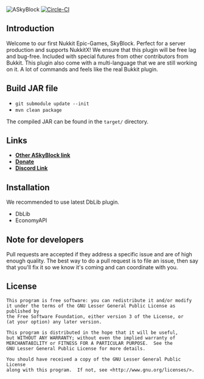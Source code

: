 ![ASkyBlock](https://github.com/TheSolidCrafter/ASkyBlock-Nukkit/blob/master/images/logo.png)
[![Circle-CI](https://circleci.com/gh/TheSolidCrafter/ASkyBlock-Nukkit.svg?style=shield)](https://circleci.com/gh/TheSolidCrafter/ASkyBlock-Nukkit)

Introduction
-------------
Welcome to our first Nukkit Epic-Games, SkyBlock. Perfect for a server production and supports NukkitX! We ensure that
this plugin will be free lag and bug-free. Included with special futures from other contributors from Bukkit. This
plugin also come with a multi-language that we are still working on it. A lot of commands and feels like the real
Bukkit plugin.

Build JAR file
-------------
- `git submodule update --init`
- `mvn clean package`

The compiled JAR can be found in the `target/` directory.

Links
--------------------
* __[Other ASkyBlock link](https://github.com/Nukkit-coders/ASkyBlock-Nukkit)__
* __[Donate](http://www.paypal.me/DoubleCheese)__
* __[Discord Link](https://discordapp.com/invite/7y8WM4F)__

Installation
-------------
We recommended to use latest DbLib plugin.

* DbLib
* EconomyAPI

Note for developers
------------
Pull requests are accepted if they address a specific issue and are of high enough quality.
The best way to do a pull request is to file an issue, then say that you'll fix it so we know it's coming and can coordinate with you.

License
---------

	This program is free software: you can redistribute it and/or modify
	it under the terms of the GNU Lesser General Public License as published by
	the Free Software Foundation, either version 3 of the License, or
	(at your option) any later version.

	This program is distributed in the hope that it will be useful,
	but WITHOUT ANY WARRANTY; without even the implied warranty of
	MERCHANTABILITY or FITNESS FOR A PARTICULAR PURPOSE.  See the
	GNU Lesser General Public License for more details.

	You should have received a copy of the GNU Lesser General Public License
	along with this program.  If not, see <http://www.gnu.org/licenses/>.
